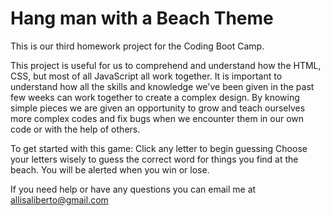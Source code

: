 # Hang man with a Beach Theme

This is our third homework project for the Coding Boot Camp.

This project is useful for us to comprehend and understand how the HTML, CSS, but most of all JavaScript all work together. It is important to understand how all the skills and knowledge we've been given in the past few weeks can work together to create a complex design. By knowing simple pieces we are given an opportunity to grow and teach ourselves more complex codes and fix bugs when we encounter them in our own code or with the help of others.

To get started with this game:
                Click any letter to begin guessing
                Choose your letters wisely to guess the correct word for things you find at the beach.
                You will be alerted when you win or lose.

If you need help or have any questions you can email me at allisaliberto@gmail.com
